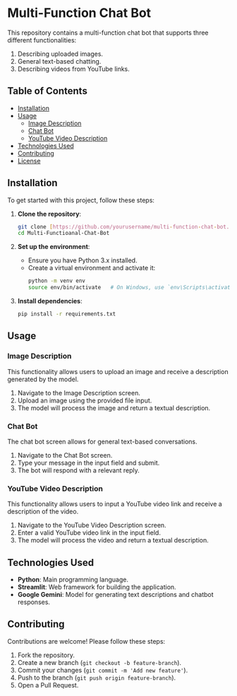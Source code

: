 # Multi-Function Chat Bot

This repository contains a multi-function chat bot that supports three different functionalities:
1. Describing uploaded images.
2. General text-based chatting.
3. Describing videos from YouTube links.

## Table of Contents
- [Installation](#installation)
- [Usage](#usage)
  - [Image Description](#image-description)
  - [Chat Bot](#chat-bot)
  - [YouTube Video Description](#youtube-video-description)
- [Technologies Used](#technologies-used)
- [Contributing](#contributing)
- [License](#license)

## Installation

To get started with this project, follow these steps:

1. **Clone the repository**:
    ```bash
    git clone [https://github.com/yourusername/multi-function-chat-bot.git](https://github.com/Dhruvadityamittal/Multi-Functional-Chat-Bot.git)
    cd Multi-Functioanal-Chat-Bot
    ```

2. **Set up the environment**:
    - Ensure you have Python 3.x installed.
    - Create a virtual environment and activate it:
      ```bash
      python -m venv env
      source env/bin/activate   # On Windows, use `env\Scripts\activate`
      ```

3. **Install dependencies**:
    ```bash
    pip install -r requirements.txt
    ```

## Usage

### Image Description

This functionality allows users to upload an image and receive a description generated by the model.

1. Navigate to the Image Description screen.
2. Upload an image using the provided file input.
3. The model will process the image and return a textual description.

### Chat Bot

The chat bot screen allows for general text-based conversations.

1. Navigate to the Chat Bot screen.
2. Type your message in the input field and submit.
3. The bot will respond with a relevant reply.

### YouTube Video Description

This functionality allows users to input a YouTube video link and receive a description of the video.

1. Navigate to the YouTube Video Description screen.
2. Enter a valid YouTube video link in the input field.
3. The model will process the video and return a textual description.

## Technologies Used

- **Python**: Main programming language.
- **Streamlit**: Web framework for building the application.
- **Google Gemini**: Model for generating text descriptions and chatbot responses.

## Contributing

Contributions are welcome! Please follow these steps:

1. Fork the repository.
2. Create a new branch (`git checkout -b feature-branch`).
3. Commit your changes (`git commit -m 'Add new feature'`).
4. Push to the branch (`git push origin feature-branch`).
5. Open a Pull Request.

